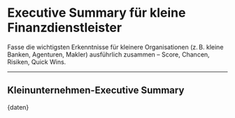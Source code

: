 <!-- summary_klein.md -->
# Executive Summary für kleine Finanzdienstleister

Fasse die wichtigsten Erkenntnisse für kleinere Organisationen (z. B. kleine Banken, Agenturen, Makler) ausführlich zusammen – Score, Chancen, Risiken, Quick Wins.

---

## Kleinunternehmen-Executive Summary

{daten}
